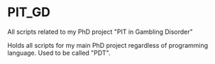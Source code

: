 # PIT_GD
All scripts related to my PhD project "PIT in Gambling Disorder"

Holds all scripts for my main PhD project regardless of programming language. Used to be called "PDT".
